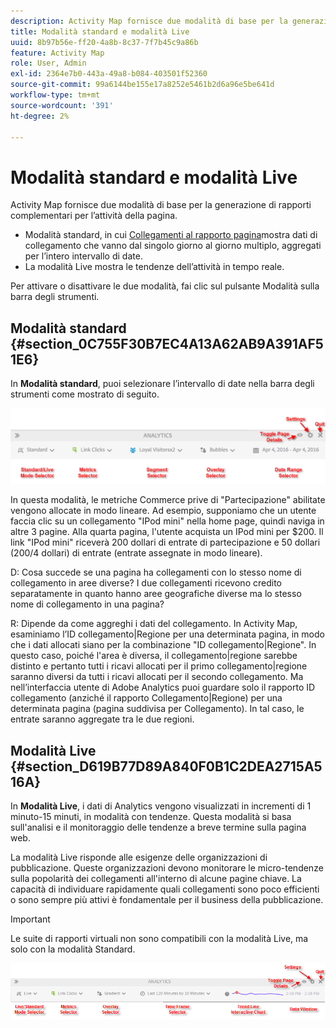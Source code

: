 ```yaml
---
description: Activity Map fornisce due modalità di base per la generazione di rapporti complementari per l’attività della pagina.
title: Modalità standard e modalità Live
uuid: 8b97b56e-ff20-4a8b-8c37-7f7b45c9a86b
feature: Activity Map
role: User, Admin
exl-id: 2364e7b0-443a-49a8-b084-403501f52360
source-git-commit: 99a6144be155e17a8252e5461b2d6a96e5be641d
workflow-type: tm+mt
source-wordcount: '391'
ht-degree: 2%

---
```


# Modalità standard e modalità Live

Activity Map fornisce due modalità di base per la generazione di rapporti complementari per l’attività della pagina.

* Modalità standard, in cui [Collegamenti al rapporto pagina](/help/analyze/activity-map/activitymap-links-report.md)mostra dati di collegamento che vanno dal singolo giorno al giorno multiplo, aggregati per l’intero intervallo di date.
* La modalità Live mostra le tendenze dell’attività in tempo reale.

Per attivare o disattivare le due modalità, fai clic sul pulsante Modalità sulla barra degli strumenti.

## Modalità standard {#section_0C755F30B7EC4A13A62AB9A391AF51E6}

In **Modalità standard**, puoi selezionare l’intervallo di date nella barra degli strumenti come mostrato di seguito.

![](assets/standard_mode.png)

In questa modalità, le metriche Commerce prive di &quot;Partecipazione&quot; abilitate vengono allocate in modo lineare. Ad esempio, supponiamo che un utente faccia clic su un collegamento &quot;IPod mini&quot; nella home page, quindi naviga in altre 3 pagine. Alla quarta pagina, l&#39;utente acquista un IPod mini per $200. Il link &quot;IPod mini&quot; riceverà 200 dollari di entrate di partecipazione e 50 dollari (200/4 dollari) di entrate (entrate assegnate in modo lineare).

D: Cosa succede se una pagina ha collegamenti con lo stesso nome di collegamento in aree diverse? I due collegamenti ricevono credito separatamente in quanto hanno aree geografiche diverse ma lo stesso nome di collegamento in una pagina?

R: Dipende da come aggreghi i dati del collegamento. In Activity Map, esaminiamo l’ID collegamento|Regione per una determinata pagina, in modo che i dati allocati siano per la combinazione &quot;ID collegamento|Regione&quot;. In questo caso, poiché l&#39;area è diversa, il collegamento|regione sarebbe distinto e pertanto tutti i ricavi allocati per il primo collegamento|regione saranno diversi da tutti i ricavi allocati per il secondo collegamento. Ma nell’interfaccia utente di Adobe Analytics puoi guardare solo il rapporto ID collegamento (anziché il rapporto Collegamento|Regione) per una determinata pagina (pagina suddivisa per Collegamento). In tal caso, le entrate saranno aggregate tra le due regioni.

## Modalità Live {#section_D619B77D89A840F0B1C2DEA2715A516A}

In **Modalità Live**, i dati di Analytics vengono visualizzati in incrementi di 1 minuto-15 minuti, in modalità con tendenze. Questa modalità si basa sull&#39;analisi e il monitoraggio delle tendenze a breve termine sulla pagina web.

La modalità Live risponde alle esigenze delle organizzazioni di pubblicazione. Queste organizzazioni devono monitorare le micro-tendenze sulla popolarità dei collegamenti all&#39;interno di alcune pagine chiave. La capacità di individuare rapidamente quali collegamenti sono poco efficienti o sono sempre più attivi è fondamentale per il business della pubblicazione.

>[!IMPORTANT]
>
>Le suite di rapporti virtuali non sono compatibili con la modalità Live, ma solo con la modalità Standard.

![](assets/live_mode.png)
